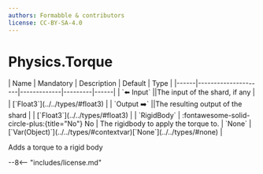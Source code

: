 ```yaml
---
authors: Formabble & contributors
license: CC-BY-SA-4.0
---
```



# Physics.Torque

<div class="sh-parameters" markdown="1">
| Name | Mandatory | Description | Default | Type |
|------|---------------------|-------------|---------|------|
| `⬅️ Input` ||The input of the shard, if any | | [`Float3`](../../types/#float3) |
| `Output ➡️` ||The resulting output of the shard | | [`Float3`](../../types/#float3) |
| `RigidBody` | :fontawesome-solid-circle-plus:{title="No"} No  | The rigidbody to apply the torque to. | `None` | [`Var(Object)`](../../types/#contextvar)[`None`](../../types/#none) |

</div>

Adds a torque to a rigid body

--8<-- "includes/license.md"

